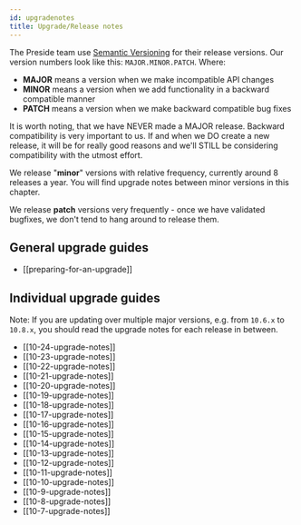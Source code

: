 ```yaml
---
id: upgradenotes
title: Upgrade/Release notes
---
```


The Preside team use [Semantic Versioning](https://semver.org/) for their release versions. Our version numbers look like this: `MAJOR.MINOR.PATCH`. Where:

* **MAJOR** means a version when we make incompatible API changes
* **MINOR** means a version when we add functionality in a backward compatible manner
* **PATCH** means a version when we make backward compatible bug fixes

It is worth noting, that we have NEVER made a MAJOR release. Backward compatibility is very important to us. If and when we DO create a new release, it will be for really good reasons and we'll STILL be considering compatibility with the utmost effort.

We release "**minor**" versions with relative frequency, currently around 8 releases a year. You will find upgrade notes between minor versions in this chapter.

We release **patch** versions very frequently - once we have validated bugfixes, we don't tend to hang around to release them.

## General upgrade guides

* [[preparing-for-an-upgrade]]

## Individual upgrade guides

Note: If you are updating over multiple major versions, e.g. from `10.6.x` to `10.8.x`, you should read the upgrade notes for each release in between.

* [[10-24-upgrade-notes]]
* [[10-23-upgrade-notes]]
* [[10-22-upgrade-notes]]
* [[10-21-upgrade-notes]]
* [[10-20-upgrade-notes]]
* [[10-19-upgrade-notes]]
* [[10-18-upgrade-notes]]
* [[10-17-upgrade-notes]]
* [[10-16-upgrade-notes]]
* [[10-15-upgrade-notes]]
* [[10-14-upgrade-notes]]
* [[10-13-upgrade-notes]]
* [[10-12-upgrade-notes]]
* [[10-11-upgrade-notes]]
* [[10-10-upgrade-notes]]
* [[10-9-upgrade-notes]]
* [[10-8-upgrade-notes]]
* [[10-7-upgrade-notes]]
